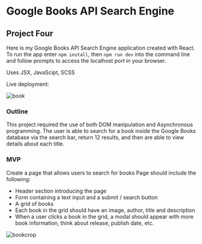 # Google Books API Search Engine

## Project Four

Here is my Google Books API Search Engine application created with React. To run the app enter `npm install`, then `npm run dev` into the command line and follow prompts to access the localhost port in your browser.

Uses JSX, JavaScipt, SCSS

Live deployment:

![book](https://github.com/hannah-dunn/nology-book-api-search/assets/114053793/166b62c4-bb8b-4eef-afb4-34db03dc9a4d)

### Outline

This project required the use of both DOM manipulation and Asynchronous programming. The user is able to search for a book inside the Google Books database via the search bar, return 12 results, and then are able to view details about each title.

### MVP

Create a page that allows users to search for books Page should include the following:

- Header section introducing the page
- Form containing a text input and a submit / search button
- A grid of books
- Each book in the grid should have an image, author, title and description
- When a user clicks a book in the grid, a modal should appear with more book information, think about release, publish date, etc.

![bookcrop](https://github.com/hannah-dunn/nology-book-api-search/assets/114053793/1fe5df0a-bf16-428c-97cd-619f9ba1f858)
